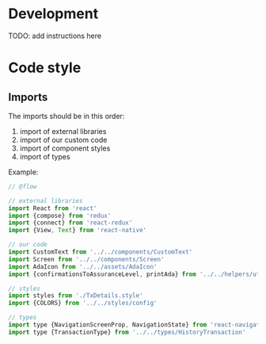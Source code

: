 # Development
TODO: add instructions here

# Code style

## Imports

The imports should be in this order:

1. import of external libraries
2. import of our custom code
3. import of component styles
4. import of types

Example:

```js
// @flow

// external libraries
import React from 'react'
import {compose} from 'redux'
import {connect} from 'react-redux'
import {View, Text} from 'react-native'

// our code
import CustomText from '../../components/CustomText'
import Screen from '../../components/Screen'
import AdaIcon from '../../assets/AdaIcon'
import {confirmationsToAssuranceLevel, printAda} from '../../helpers/utils'

// styles
import styles from './TxDetails.style'
import {COLORS} from '../../styles/config'

// types
import type {NavigationScreenProp, NavigationState} from 'react-navigation'
import type {TransactionType} from '../../types/HistoryTransaction'
```